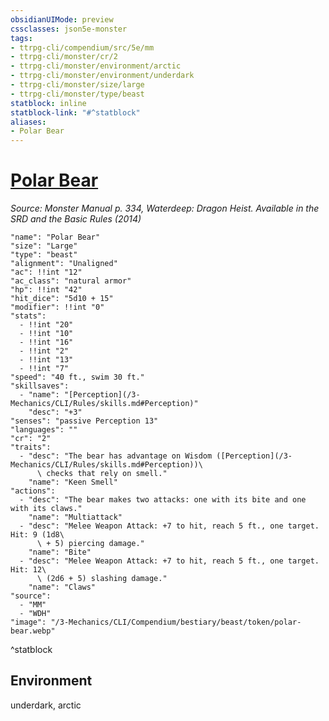 ```yaml
---
obsidianUIMode: preview
cssclasses: json5e-monster
tags:
- ttrpg-cli/compendium/src/5e/mm
- ttrpg-cli/monster/cr/2
- ttrpg-cli/monster/environment/arctic
- ttrpg-cli/monster/environment/underdark
- ttrpg-cli/monster/size/large
- ttrpg-cli/monster/type/beast
statblock: inline
statblock-link: "#^statblock"
aliases:
- Polar Bear
---
```

# [Polar Bear](3-Mechanics\CLI\Compendium\bestiary\beast/polar-bear.md)
*Source: Monster Manual p. 334, Waterdeep: Dragon Heist. Available in the <span title='Systems Reference Document (5.1)'>SRD</span> and the Basic Rules (2014)*  

```statblock
"name": "Polar Bear"
"size": "Large"
"type": "beast"
"alignment": "Unaligned"
"ac": !!int "12"
"ac_class": "natural armor"
"hp": !!int "42"
"hit_dice": "5d10 + 15"
"modifier": !!int "0"
"stats":
  - !!int "20"
  - !!int "10"
  - !!int "16"
  - !!int "2"
  - !!int "13"
  - !!int "7"
"speed": "40 ft., swim 30 ft."
"skillsaves":
  - "name": "[Perception](/3-Mechanics/CLI/Rules/skills.md#Perception)"
    "desc": "+3"
"senses": "passive Perception 13"
"languages": ""
"cr": "2"
"traits":
  - "desc": "The bear has advantage on Wisdom ([Perception](/3-Mechanics/CLI/Rules/skills.md#Perception))\
      \ checks that rely on smell."
    "name": "Keen Smell"
"actions":
  - "desc": "The bear makes two attacks: one with its bite and one with its claws."
    "name": "Multiattack"
  - "desc": "Melee Weapon Attack: +7 to hit, reach 5 ft., one target. Hit: 9 (1d8\
      \ + 5) piercing damage."
    "name": "Bite"
  - "desc": "Melee Weapon Attack: +7 to hit, reach 5 ft., one target. Hit: 12\
      \ (2d6 + 5) slashing damage."
    "name": "Claws"
"source":
  - "MM"
  - "WDH"
"image": "/3-Mechanics/CLI/Compendium/bestiary/beast/token/polar-bear.webp"
```
^statblock

## Environment

underdark, arctic